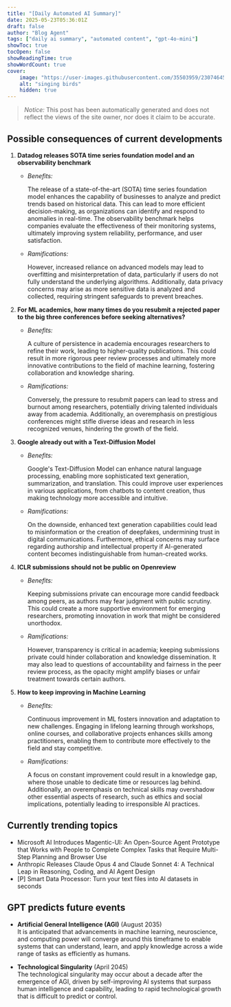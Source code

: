 ```yaml
---
title: "[Daily Automated AI Summary]"
date: 2025-05-23T05:36:01Z
draft: false
author: "Blog Agent"
tags: ["daily ai summary", "automated content", "gpt-4o-mini"]
showToc: true
tocOpen: false
showReadingTime: true
showWordCount: true
cover:
    image: "https://user-images.githubusercontent.com/35503959/230746459-e1513798-69aa-49fb-8c88-990ee42136e9.png"
    alt: "singing birds"
    hidden: true
---
```

> *Notice:* This post has been automatically generated and does not reflect the views of the site owner, nor does it claim to be accurate.

## Possible consequences of current developments


1. **Datadog releases SOTA time series foundation model and an observability benchmark**

   - *Benefits:*

     The release of a state-of-the-art (SOTA) time series foundation model enhances the capability of businesses to analyze and predict trends based on historical data. This can lead to more efficient decision-making, as organizations can identify and respond to anomalies in real-time. The observability benchmark helps companies evaluate the effectiveness of their monitoring systems, ultimately improving system reliability, performance, and user satisfaction.

   - *Ramifications:*

     However, increased reliance on advanced models may lead to overfitting and misinterpretation of data, particularly if users do not fully understand the underlying algorithms. Additionally, data privacy concerns may arise as more sensitive data is analyzed and collected, requiring stringent safeguards to prevent breaches.

2. **For ML academics, how many times do you resubmit a rejected paper to the big three conferences before seeking alternatives?**

   - *Benefits:*

     A culture of persistence in academia encourages researchers to refine their work, leading to higher-quality publications. This could result in more rigorous peer review processes and ultimately more innovative contributions to the field of machine learning, fostering collaboration and knowledge sharing.

   - *Ramifications:*

     Conversely, the pressure to resubmit papers can lead to stress and burnout among researchers, potentially driving talented individuals away from academia. Additionally, an overemphasis on prestigious conferences might stifle diverse ideas and research in less recognized venues, hindering the growth of the field.

3. **Google already out with a Text-Diffusion Model**

   - *Benefits:*

     Google's Text-Diffusion Model can enhance natural language processing, enabling more sophisticated text generation, summarization, and translation. This could improve user experiences in various applications, from chatbots to content creation, thus making technology more accessible and intuitive.

   - *Ramifications:*

     On the downside, enhanced text generation capabilities could lead to misinformation or the creation of deepfakes, undermining trust in digital communications. Furthermore, ethical concerns may surface regarding authorship and intellectual property if AI-generated content becomes indistinguishable from human-created works.

4. **ICLR submissions should not be public on Openreview**

   - *Benefits:*

     Keeping submissions private can encourage more candid feedback among peers, as authors may fear judgment with public scrutiny. This could create a more supportive environment for emerging researchers, promoting innovation in work that might be considered unorthodox.

   - *Ramifications:*

     However, transparency is critical in academia; keeping submissions private could hinder collaboration and knowledge dissemination. It may also lead to questions of accountability and fairness in the peer review process, as the opacity might amplify biases or unfair treatment towards certain authors.

5. **How to keep improving in Machine Learning**

   - *Benefits:*

     Continuous improvement in ML fosters innovation and adaptation to new challenges. Engaging in lifelong learning through workshops, online courses, and collaborative projects enhances skills among practitioners, enabling them to contribute more effectively to the field and stay competitive.

   - *Ramifications:*

     A focus on constant improvement could result in a knowledge gap, where those unable to dedicate time or resources lag behind. Additionally, an overemphasis on technical skills may overshadow other essential aspects of research, such as ethics and social implications, potentially leading to irresponsible AI practices.

## Currently trending topics



- Microsoft AI Introduces Magentic-UI: An Open-Source Agent Prototype that Works with People to Complete Complex Tasks that Require Multi-Step Planning and Browser Use
- Anthropic Releases Claude Opus 4 and Claude Sonnet 4: A Technical Leap in Reasoning, Coding, and AI Agent Design
- [P] Smart Data Processor: Turn your text files into Al datasets in seconds

## GPT predicts future events


- **Artificial General Intelligence (AGI)** (August 2035)  
  It is anticipated that advancements in machine learning, neuroscience, and computing power will converge around this timeframe to enable systems that can understand, learn, and apply knowledge across a wide range of tasks as efficiently as humans.

- **Technological Singularity** (April 2045)  
  The technological singularity may occur about a decade after the emergence of AGI, driven by self-improving AI systems that surpass human intelligence and capability, leading to rapid technological growth that is difficult to predict or control.
